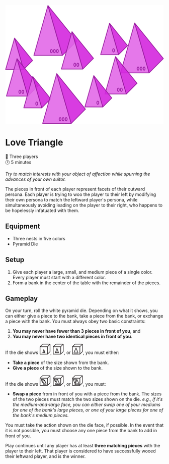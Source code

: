 <img src="images/loveheader.svg" width="600">

# Love Triangle

👥 Three players  
🕑 5 minutes

*Try to match interests with your object of affection while spurning the advances of your own suitor.*

The pieces in front of each player represent facets of their outward persona. Each player is trying to woo the player to their left by modifying their own persona to match the leftward player's persona, while simultaneously avoiding leading on the player to their right, who happens to be hopelessly infatuated with them.

## Equipment
- Three nests in five colors
- Pyramid Die

## Setup
1. Give each player a large, small, and medium piece of a single color. Every player must start with a different color.
2. Form a bank in the center of the table with the remainder of the pieces.

## Gameplay
On your turn, roll the white pyramid die. Depending on what it shows, you can either give a piece to the bank, take a piece from the bank, or exchange a piece with the bank. You must always obey two basic constraints:
1. **You may never have fewer than 3 pieces in front of you**, and 
2. **You may never have two identical pieces in front of you**.

If the die shows <img src="images/PyramidDieSmall.svg" width="35">, <img src="images/PyramidDieMedium.svg" width="35">, or <img src="images/PyramidDieLarge.svg" width="35">, you must either:
- **Take a piece** of the size shown from the bank.
- **Give a piece** of the size shown to the bank.

If the die shows <img src="images/PyramidDieSmallMedium.svg" width="35">, <img src="images/PyramidDieSmallLarge.svg" width="35">, or <img src="images/PyramidDieMediumLarge.svg" width="35">, you must:
- **Swap a piece** from in front of you with a piece from the bank. The sizes of the two pieces must match the two sizes shown on the die. *e.g., if it's the medium-and-large face, you can either swap one of your mediums for one of the bank's large pieces, or one of your large pieces for one of the bank's medium pieces.*

You must take the action shown on the die face, if possible. In the event that it is not possible, you must choose any one piece from the bank to add in front of you.

Play continues until any player has at least **three matching pieces** with the player to their left. That player is considered to have successfully wooed their leftward player, and is the winner.
